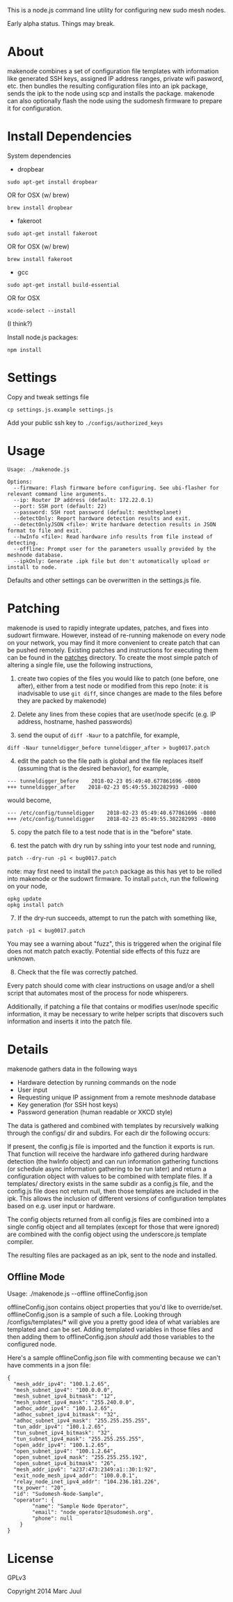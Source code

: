 This is a node.js command line utility for configuring new sudo mesh nodes.

Early alpha status. Things may break.

# About

makenode combines a set of configuration file templates with information like generated SSH keys, assigned IP address ranges, private wifi pasword, etc. then bundles the resulting configuration files into an ipk package, sends the ipk to the node using scp and installs the package. makenode can also optionally flash the node using the sudomesh firmware to prepare it for configuration.

# Install Dependencies

System dependencies

* dropbear

```
sudo apt-get install dropbear
```
OR for OSX (w/ brew)
```
brew install dropbear
```

* fakeroot

```
sudo apt-get install fakeroot
```
OR for OSX (w/ brew)
```
brew install fakeroot
```

* gcc

```
sudo apt-get install build-essential
```
OR for OSX
```
xcode-select --install
```
(I think?)


Install node.js packages:

```
npm install
```

# Settings

Copy and tweak settings file

```
cp settings.js.example settings.js
```

Add your public ssh key to `./configs/authorized_keys`

# Usage

```
Usage: ./makenode.js

Options:
  --firmware: Flash firmware before configuring. See ubi-flasher for relevant command line arguments.
  --ip: Router IP address (default: 172.22.0.1)
  --port: SSH port (default: 22)
  --password: SSH root password (default: meshtheplanet)
  --detectOnly: Report hardware detection results and exit.
  --detectOnlyJSON <file>: Write hardware detection results in JSON format to file and exit.
  --hwInfo <file>: Read hardware info results from file instead of detecting.
  --offline: Prompt user for the parameters usually provided by the meshnode database.
  --ipkOnly: Generate .ipk file but don't automatically upload or install to node.
```

Defaults and other settings can be overwritten in the settings.js file.

# Patching
makenode is used to rapidly integrate updates, patches, and fixes into sudowrt firmware. However, instead of re-running makenode on every node on your network, you may find it more convenient to create patch that can be pushed remotely. Existing patches and instructions for executing them can be found in the [patches](https://github.com/sudomesh/makenode/tree/master/patches) directory. To create the most simple patch of altering a single file, use the following instructions,

1. create two copies of the files you would like to patch (one before, one after), either from a test node or modified from this repo (note: it is inadvisable to use `git diff`, since changes are made to the files before they are packed by makenode)

2. Delete any lines from these copies that are user/node specifc (e.g. IP address, hostname, hashed passwords)

3. send the ouput of `diff -Naur` to a patchfile, for example,
```
diff -Naur tunneldigger_before tunneldigger_after > bug0017.patch 
```

4. edit the patch so the file path is global and the file replaces itself (assuming that is the desired behavior), for example,
```
--- tunneldigger_before    2018-02-23 05:49:40.677861696 -0800
+++ tunneldigger_after    2018-02-23 05:49:55.302282993 -0800
```
would become,
```
--- /etc/config/tunneldigger    2018-02-23 05:49:40.677861696 -0800
+++ /etc/config/tunneldigger    2018-02-23 05:49:55.302282993 -0800
```

5. copy the patch file to a test node that is in the "before" state.

6. test the patch with dry run by sshing into your test node and running,
```
patch --dry-run -p1 < bug0017.patch
```
note: may first need to install the `patch` package as this has yet to be rolled into makenode or the sudowrt firmware. To install `patch`, run the following on your node,
```
opkg update
opkg install patch
```

7. If the dry-run succeeds, attempt to run the patch with something like,
```
patch -p1 < bug0017.patch
``` 
You may see a warning about "fuzz", this is triggered when the original file does not match patch exactly. Potential side effects of this fuzz are unknown. 

8. Check that the file was correctly patched.

Every patch should come with clear instructions on usage and/or a shell script that automates most of the process for node whisperers.   

Additionally, if patching a file that contains or modifies user/node specific information, it may be necessary to write helper scripts that discovers such information and inserts it into the patch file.

# Details

makenode gathers data in the following ways

* Hardware detection by running commands on the node
* User input
* Requesting unique IP assignment from a remote meshnode database
* Key generation (for SSH host keys)
* Password generation (human readable or XKCD style)

The data is gathered and combined with templates by recursively walking through the configs/ dir and subdirs. For each dir the following occurs:

If present, the config.js file is imported and the function it exports is run. That function will receive the hardware info gathered during hardware detection (the hwInfo object) and can run information gathering functions (or schedule async information gathering to be run later) and return a configuration object with values to be combined with template files. If a templates/ directory exists in the same subdir as a config.js file, and the config.js file does not return null, then those templates are included in the ipk. This allows the inclusion of different versions of configuration templates based on e.g. user input or hardware.

The config objects returned from all config.js files are combined into a single config object and all templates (except for those that were ignored) are combined with the config object using the underscore.js template compiler. 

The resulting files are packaged as an ipk, sent to the node and installed.

## Offline Mode

Usage: ./makenode.js --offline offlineConfig.json

offlineConfig.json contains object properties that you'd like to override/set.
offlineConfig.json is a sample of such a file.
Looking through /configs/templates/\* will give you a pretty good idea of what variables are templated and can be set. Adding templated
variables in those files and then adding them to offlineConfig.json *should* add those variables to the configured node.

Here's a sample offlineConfig.json file with commenting because we can't have comments in a json file:
```
{ 
  "mesh_addr_ipv4": "100.1.2.65",
  "mesh_subnet_ipv4": "100.0.0.0",
  "mesh_subnet_ipv4_bitmask": "12",
  "mesh_subnet_ipv4_mask": "255.240.0.0",
  "adhoc_addr_ipv4": "100.1.2.65",
  "adhoc_subnet_ipv4_bitmask": "32",
  "adhoc_subnet_ipv4_mask": "255.255.255.255",
  "tun_addr_ipv4": "100.1.2.65",
  "tun_subnet_ipv4_bitmask": "32",
  "tun_subnet_ipv4_mask": "255.255.255.255",
  "open_addr_ipv4": "100.1.2.65",
  "open_subnet_ipv4": "100.1.2.64",
  "open_subnet_ipv4_mask": "255.255.255.192",
  "open_subnet_ipv4_bitmask": "26",
  "mesh_addr_ipv6": "a237:473:2349:a1::30:1:92",
  "exit_node_mesh_ipv4_addr": "100.0.0.1",
  "relay_node_inet_ipv4_addr": "104.236.181.226",
  "tx_power": "20",
  "id": "Sudomesh-Node-Sample",
  "operator": {
        "name": "Sample Node Operator",
        "email": "node_operator1@sudomesh.org",
        "phone": null
    }
}
```

# License

GPLv3

Copyright 2014 Marc Juul
